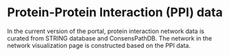 # Protein-Protein Interaction (PPI) data

In the current version of the portal, protein interaction network data is curated from STRING database and ConsensPathDB. The network in the network visualization page is constructed based on the PPI data.
